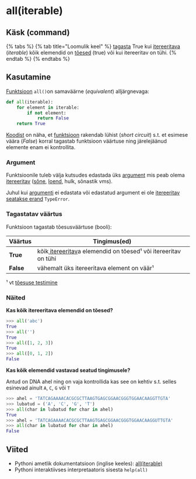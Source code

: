 # all(iterable)

## Käsk (command)

{% tabs %}
{% tab title="Loomulik keel" %}
[tagasta](../../terminid/sonastik/tagastama-to-return.md#taehendus) True kui [itereeritava](../../terminid/sonastik/itereeritav-iterable.md) (_iterable_) kõik elemendid on [tõesed](../sisseehitatud-tueuebid/toesuse-testimine.md) (true) või kui itereeritav on tühi.
{% endtab %}
{% endtabs %}

## Kasutamine

[Funktsioon](../../terminid/sonastik/funktsioon-function.md#taehendus) `all()`on samaväärne (_equivalent_) alljärgnevaga:

```python
def all(iterable):
    for element in iterable:
        if not element:
            return False
    return True
```

[Koodist](../../terminid/sonastik/kood-code.md) on näha, et [funktsioon](../../terminid/sonastik/funktsioon-function.md) rakendab lühist (_short circuit_) s.t. et esimese väära (_False_) korral tagastab funktsioon väärtuse ning järelejäänud elemente enam ei kontrollita.

### Argument

Funktsioonile tuleb välja kutsudes edastada üks [argument](../../terminid/sonastik/argument.md) mis peab olema [itereeritav](../../terminid/sonastik/itereeritav-iterable.md) ([sõne](../sisseehitatud-tueuebid/sone-str/), [loend](../../terminid/sonastik/loend-list.md), hulk, sõnastik vms).&#x20;

Juhul kui [argumenti](../../terminid/sonastik/argument.md) ei edastata või edastatud argument ei ole [itereeritav](../../terminid/sonastik/itereeritav-iterable.md)  [seatakse erand](../../terminid/sonastik/erandit-seadma-to-raise-an-exception.md#taehendus) `TypeError`.

### Tagastatav väärtus

Funktsioon tagastab tõesusväärtuse (booli):

|  Väärtus  | Tingimus(ed)                                                                                                                |
| --------- | --------------------------------------------------------------------------------------------------------------------------- |
| **True**  | kõik[ itereeritav](../../terminid/sonastik/itereeritav-iterable.md#taehendus)a elemendid on tõesed¹ või itereeritav on tühi |
| **False** | vähemalt üks itereeritava element on väär¹                                                                                  |

¹ vt [tõesuse testimine](../sisseehitatud-tueuebid/toesuse-testimine.md)

### Näited

**Kas kõik itereeritava elemendid on tõesed?**

```python
>>> all('abc')
True
>>> all('')
True
>>> all([1, 2, 3])
True
>>> all([0, 1, 2])
False
```

**Kas kõik elemendid vastavad seatud tingimusele?**

Antud on DNA ahel ning on vaja kontrollida kas see on kehtiv s.t. selles esinevad ainult `A`, `C`, `G` või `T`&#x20;

```python
>>> ahel = 'TATCAGAAAACACGCGCTTAAGTGAGCGGAACGGGTGGAACAAGGTTGTA'
>>> lubatud = ('A', 'C', 'G', 'T')
>>> all(char in lubatud for char in ahel)
True
>>> ahel = 'TATCAGAAAACACGCGCTTAAGTGAGCGGAACGGGTGGAACAAGGUTTGTA'
>>> all(char in lubatud for char in ahel)
False
```



## Viited

* Pythoni ametlik dokumentatsioon (inglise keeles): [all(iterable)](https://docs.python.org/3/library/functions.html#all)
* Pythoni interaktiivses interpretaatoris sisesta `help(all)`
